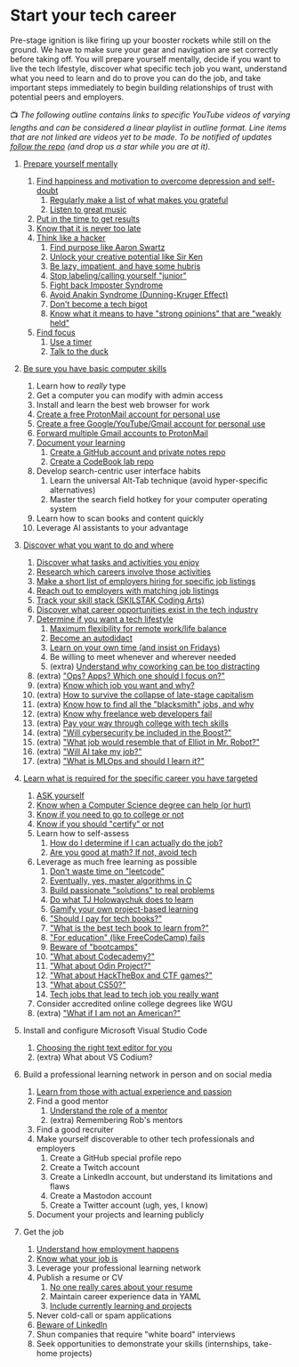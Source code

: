 # Start your tech career

Pre-stage ignition is like firing up your booster rockets while still on the ground. We have to make sure your gear and navigation are set correctly before taking off. You will prepare yourself mentally, decide if you want to live the tech lifestyle, discover what specific tech job you want, understand what you need to learn and do to prove you can do the job, and take important steps immediately to begin building relationships of trust with potential peers and employers.

📺 *The following outline contains links to specific YouTube videos of varying lengths and can be considered a linear playlist in outline format. Line items that are not linked are videos yet to be made. To be notified of updates [follow the repo](https://github.com/rwxrob/skilstak/subscription) (and drop us a star while you are at it).*

1. [Prepare yourself mentally](https://youtu.be/DhjQV34TDHA)
    1. [Find happiness and motivation to overcome depression and self-doubt](https://youtu.be/Dk_uJDAYV2I)
        1. [Regularly make a list of what makes you grateful](https://youtu.be/zXcQ_c4EYKE)
        1. [Listen to great music](https://youtu.be/DNosRGLD_mE)
    1. [Put in the time to get results](https://youtu.be/AQCYo3EOjZc)
    1. [Know that it is never too late](https://youtu.be/lSjJOp1R_Qs)
    1. [Think like a hacker](https://youtu.be/QhtF0b4hwms)
        1. [Find purpose like Aaron Swartz](https://youtu.be/9vz06QO3UkQ)
        1. [Unlock your creative potential like Sir Ken](https://youtu.be/XSu38uFEVuI)
        1. [Be lazy, impatient, and have some hubris](https://youtu.be/NVtdB2rwxsc)
        1. [Stop labeling/calling yourself "junior"](https://youtu.be/RQWahCDtoTU)
        1. [Fight back Imposter Syndrome](https://youtu.be/NqTb3rwO08Q)
        1. [Avoid Anakin Syndrome (Dunning-Kruger Effect)](https://youtu.be/HM7oFAGB4Ws)
        1. [Don't become a tech bigot](https://youtu.be/ZiDl3hts-UE)
        1. [Know what it means to have "strong opinions" that are "weakly held"](https://youtu.be/mSAJGC4Rm0E)
    1. [Find focus](https://youtu.be/XEnlJfzYCcc)
        1. [Use a timer](https://youtu.be/_m1xN8kqsBQ)
        1. [Talk to the duck](https://youtu.be/9qC7zW0WnyA)

1. [Be sure you have basic computer skills](https://youtu.be/ZeKEUgHW3dE) 
    1. Learn how to *really* type
    1. Get a computer you can modify with admin access
    1. Install and learn the best web browser for work
    1. [Create a free ProtonMail account for personal use](https://youtu.be/MSH_gJtqBSg)
    1. [Create a free Google/YouTube/Gmail account for personal use](https://youtu.be/yAe4ZJvqeC4)
    1. [Forward multiple Gmail accounts to ProtonMail](https://youtu.be/8A_8g5oiokc)
    1. [Document your learning](https://youtu.be/jD_MAEKMOQo)
        1. [Create a GitHub account and private notes repo](https://youtu.be/0RnvLIDboNQ)
        1. [Create a CodeBook lab repo](https://youtu.be/UTmQLddjPTU)
    1. Develop search-centric user interface habits
        1. Learn the universal Alt-Tab technique (avoid hyper-specific alternatives)
        1. Master the search field hotkey for your computer operating system
    1. Learn how to scan books and content quickly
    1. Leverage AI assistants to your advantage

1. [Discover what you want to do and where](https://youtu.be/7bgS6KNVa64)
    1. [Discover what tasks and activities you enjoy](https://youtu.be/CFjH2rnAgWI)
    1. [Research which careers involve those activities](https://youtu.be/IMEiz40CfMQ)
    1. [Make a short list of employers hiring for specific job listings](https://youtu.be/bak14TNzZOE)
    1. [Reach out to employers with matching job listings](https://youtu.be/fcCiH1YWYW4)
    1. [Track your skill stack (SKILSTAK Coding Arts)](https://youtu.be/prClPvCF1Cw)
    1. [Discover what career opportunities exist in the tech industry](https://youtu.be/x4B02-qpaf8)
    1. [Determine if you want a tech lifestyle](https://youtu.be/yvGhmx4mtJI)
        1. [Maximum flexibility for remote work/life balance](https://youtu.be/j-RTnJ5jluY)
        1. [Become an autodidact](https://youtu.be/3Q7gaC77xzc)
        1. [Learn on your own time (and insist on Fridays)](https://youtu.be/Z5y4gDdNoUg)
        1. Be willing to meet whenever and wherever needed
        1. (extra) [Understand why coworking can be too distracting](https://youtu.be/CskGjBQ0s-s)
    1. (extra) ["Ops? Apps? Which one should I focus on?"](https://youtu.be/5K4ug6rBZHk)
    1. (extra) [Know which job you want and why?](https://youtu.be/d2EwuxQHV6Y)
    1. (extra) [How to survive the collapse of late-stage capitalism](https://youtu.be/nF76zlqWjk4)
    1. (extra) [Know how to find all the "blacksmith" jobs, and why](https://youtu.be/TrFGCPqpPcU)
    1. (extra) [Know why freelance web developers fail](https://youtu.be/iS2T0b1nq8Y)
    1. (extra) [Pay your way through college with tech skills](https://youtu.be/tkMyGgbWNkc)
    1. (extra) ["Will cybersecurity be included in the Boost?"](https://youtu.be/htfy4I99guM)
    1. (extra) ["What job would resemble that of Elliot in Mr. Robot?"](https://youtu.be/ZDiYnf4nVU8)
    1. (extra) ["Will AI take my job?"](https://youtu.be/OERihoSKFqk)
    1. (extra) ["What is MLOps and should I learn it?"](https://youtu.be/XxIqp_EbDnE)

1. [Learn what is required for the specific career you have targeted](https://youtu.be/tkMyGgbWNkc)
    1. [ASK yourself](https://youtu.be/KwOeTMrQEag)
    1. [Know when a Computer Science degree can help (or hurt)](https://youtu.be/E7Cz6SfC6fU)
    1. [Know if you need to go to college or not](https://youtu.be/bDUTVD_uels)
    1. [Know if you should "certify" or not](https://youtu.be/ZDbQ9-QJIhQ)
    1. Learn how to self-assess
        1. [How do I determine if I can actually do the job?](https://youtu.be/SCUnmaHAQ00)
        1. [Are you good at math? If not, avoid tech](https://youtu.be/D22tcm-OmF4)
    1. Leverage as much free learning as possible
        1. [Don't waste time on "leetcode"](https://youtu.be/NP07mRONat8)
        1. [Eventually, yes, master algorithms in C](https://youtu.be/CBEnQfn3Xt4)
        1. [Build passionate "solutions" to real problems](https://youtu.be/T_keQlQVOWo)
        1. [Do what TJ Holowaychuk does to learn](https://youtu.be/8bukMVraTME)
        1. [Gamify your own project-based learning](https://youtu.be/X0VeUoUI34s)
        1. ["Should I pay for tech books?"](https://youtu.be/ZypemgMnYvA)
        1. ["What is the best tech book to learn from?"](https://youtu.be/3eCOoUkQ5QY)
        1. ["For education" (like FreeCodeCamp) fails](https://youtu.be/Lf0t0cgErLQ)
        1. [Beware of "bootcamps"](https://youtu.be/Zgu9brxg7Ew)
        1. ["What about Codecademy?"](https://youtu.be/XxIqp_EbDnE)
        1. ["What about Odin Project?"](https://youtu.be/NWUsMKpa3LM)
        1. ["What about HackTheBox and CTF games?"](https://youtu.be/9GXoXgUTOcA)
        1. ["What about CS50?"](https://youtu.be/ID0wnI9daw0)
        1. [Tech jobs that lead to tech job you really want](https://youtu.be/SCUnmaHAQ00)
    1. Consider accredited online college degrees like WGU
    1. (extra) ["What if I am not an American?"](https://youtu.be/CF7sS6uIgAM)

1. Install and configure Microsoft Visual Studio Code
    1. [Choosing the right text editor for you](https://youtu.be/iT1mP8leRsU)
    1. (extra) What about VS Codium?

1. Build a professional learning network in person and on social media
    1. [Learn from those with actual experience and passion](https://youtu.be/DMZd535WTkY)
    1. Find a good mentor
        1. [Understand the role of a mentor](https://youtu.be/egKt0EMhiR8)
        1. (extra) Remembering Rob's mentors
    1. Find a good recruiter
    1. Make yourself discoverable to other tech professionals and employers
        1. Create a GitHub special profile repo
        1. Create a Twitch account
        1. Create a LinkedIn account, but understand its limitations and flaws
        1. Create a Mastodon account
        1. Create a Twitter account (ugh, yes, I know)
    1. Document your projects and learning publicly

1. Get the job
    1. [Understand how employment happens](https://youtu.be/R1zNB9atsto)
    1. [Know what your job is](https://youtu.be/bdXhxDbw6GM)
    1. Leverage your professional learning network
    1. Publish a resume or CV
        1. [No one really cares about your resume](https://youtu.be/IxtEGhYzXrs)
        1. Maintain career experience data in YAML
        1. [Include currently learning and projects](https://youtu.be/JuZztAYpoSo)
    1. Never cold-call or spam applications
    1. [Beware of LinkedIn](https://youtu.be/woj7f1TZ-zY)
    1. Shun companies that require "white board" interviews
    1. Seek opportunities to demonstrate your skills (internships, take-home projects)
